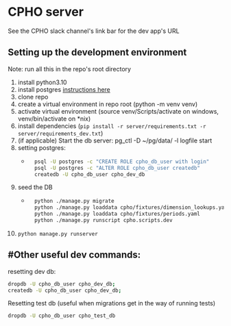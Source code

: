 # CPHO server

See the CPHO slack channel's link bar for the dev app's URL  

## Setting up the development environment

Note: run all this in the repo's root directory

1. install python3.10 
2. install postgres [instructions here](https://github.com/PHACDataHub/phac-django-docs/blob/master/local-dev.md#installing-and-using-postgres-wout-sci-ops-on-windows) 
3. clone repo
4. create a virtual environment in repo root (python -m venv venv)
5. activate virtual environment (source venv/Scripts/activate on windows, venv/bin/activate on *nix)
6. install dependencies (`pip install -r server/requirements.txt -r server/requirements_dev.txt`)
7. (if applicable) Start the db server: pg_ctl -D ~/pg/data/ -l logfile start
8. setting postgres:
    - ```bash
        psql -U postgres -c "CREATE ROLE cpho_db_user with login"
        psql -U postgres -c "ALTER ROLE cpho_db_user createdb"
        createdb -U cpho_db_user cpho_dev_db
        ```
9. seed the DB
    - ```bash
        python ./manage.py migrate
        python ./manage.py loaddata cpho/fixtures/dimension_lookups.yaml
        python ./manage.py loaddata cpho/fixtures/periods.yaml
        python ./manage.py runscript cpho.scripts.dev
        ```
10. `python manage.py runserver`

## #Other useful dev commands:

resetting dev db: 
```bash
dropdb -U cpho_db_user cpho_dev_db;
createdb -U cpho_db_user cpho_dev_db;
```

Resetting test db (useful when migrations get in the way of running tests)
```bash
dropdb -U cpho_db_user cpho_test_db
```

